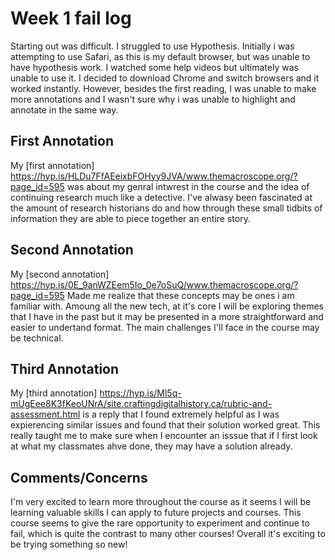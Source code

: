 # Week 1 fail log
Starting out was difficult. I struggled to use Hypothesis. Initially i was attempting to use Safari, as this is my default browser, but was unable to have hypothesis work. I watched some help videos but ultimately was unable to use it. I decided to download Chrome and switch browsers and it worked instantly. However, besides the first reading, I was unable to make more annotations and I wasn't sure why i was unable to highlight and annotate in the same way.

## First Annotation
My [first annotation] https://hyp.is/HLDu7FfAEeixbFOHyy9JVA/www.themacroscope.org/?page_id=595 was about my genral intwrest in the course and the idea of continuing research much like a detective. I've alwasy been fascinated at the amount of research historians do and how through these small tidbits of information they are able to piece together an entire story.

## Second Annotation
My [second annotation] https://hyp.is/0E_9anWZEem5Io_0e7oSuQ/www.themacroscope.org/?page_id=595 Made me realize that these concepts may be ones i am familiar with. Amoung all the new tech, at it's core I will be exploring themes that I have in the past but it may be presented in a more straightforward and easier to undertand format. The main challenges I'll face in the course may be technical.

## Third Annotation
My [third annotation] https://hyp.is/Ml5q-mUgEee8K3fKeoUNrA/site.craftingdigitalhistory.ca/rubric-and-assessment.html is a reply that I found extremely helpful as I was expierencing similar issues and found that their solution worked great. This really taught me to make sure when I encounter an isssue that if I first look at what my classmates ahve done, they may have a solution already. 

## Comments/Concerns

I'm very excited to learn more throughout the course as it seems I will be learning valuable skills I can apply to future projects and courses. This course seems to give the rare opportunity to experiment and continue to fail, which is quite the contrast to many other courses! Overall it's exciting to be trying something so new!
